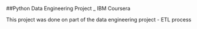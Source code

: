##Python Data Engineering Project _ IBM Coursera

This project was done on part of the data engineering project - ETL process
